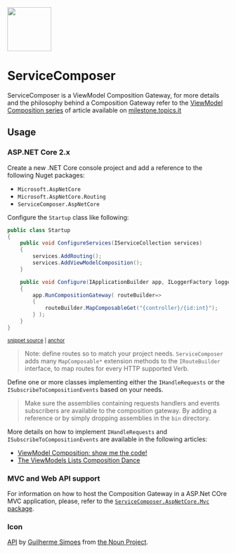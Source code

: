<!--
GENERATED FILE - DO NOT EDIT
This file was generated by [MarkdownSnippets](https://github.com/SimonCropp/MarkdownSnippets).
Source File: /README.source.md
To change this file edit the source file and then run MarkdownSnippets.
-->

<img src="assets/ServiceComposer.png" width="100" />

# ServiceComposer

ServiceComposer is a ViewModel Composition Gateway, for more details and the philosophy behind a Composition Gateway refer to the [ViewModel Composition series](https://milestone.topics.it/categories/view-model-composition) of article available on [milestone.topics.it](https://milestone.topics.it/)

## Usage

### ASP.NET Core 2.x

Create a new .NET Core console project and add a reference to the following Nuget packages:

* `Microsoft.AspNetCore`
* `Microsoft.AspNetCore.Routing`
* `ServiceComposer.AspNetCore`

Configure the `Startup` class like following:

<!-- snippet: net-core-2x-sample-startup -->
<a id='snippet-net-core-2x-sample-startup'/></a>
```cs
public class Startup
{
    public void ConfigureServices(IServiceCollection services)
    {
        services.AddRouting();
        services.AddViewModelComposition();
    }

    public void Configure(IApplicationBuilder app, ILoggerFactory loggerFactory)
    {
        app.RunCompositionGateway( routeBuilder=>
        {
            routeBuilder.MapComposableGet("{controller}/{id:int}");
        } );
    }
}
```
<sup><a href='/src/Snippets/NetCore2x/Startup.cs#L9-L26' title='File snippet `net-core-2x-sample-startup` was extracted from'>snippet source</a> | <a href='#snippet-net-core-2x-sample-startup' title='Navigate to start of snippet `net-core-2x-sample-startup`'>anchor</a></sup>
<!-- endsnippet -->

> Note: define routes so to match your project needs. `ServiceComposer` adds many `MapComposable*` extension methods to the `IRouteBuilder` interface, to map routes for every HTTP supported Verb.

Define one or more classes implementing either the `IHandleRequests` or the `ISubscribeToCompositionEvents` based on your needs.

> Make sure the assemblies containing requests handlers and events subscribers are available to the composition gateway. By adding a reference or by simply dropping assemblies in the `bin` directory.

More details on how to implement `IHandleRequests` and `ISubscribeToCompositionEvents` are available in the following articles:

* [ViewModel Composition: show me the code!](https://milestone.topics.it/view-model-composition/2019/03/06/viewmodel-composition-show-me-the-code.html)
* [The ViewModels Lists Composition Dance](https://milestone.topics.it/view-model-composition/2019/03/21/the-viewmodels-lists-composition-dance.html)

### MVC and Web API support

For information on how to host the Composition Gateway in a ASP.Net COre MVC application, please, refer to the [`ServiceComposer.AspNetCore.Mvc` package](https://github.com/ServiceComposer/ServiceComposer.AspNetCore.Mvc).

### Icon

[API](‪https://thenounproject.com/term/api/883169‬) by [Guilherme Simoes](https://thenounproject.com/uberux/) from [the Noun Project](https://thenounproject.com/).
